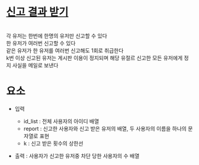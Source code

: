 # [신고 결과 받기](https://school.programmers.co.kr/learn/courses/30/lessons/92334)

<br> 각 유저는 한번에 한명의 유저만 신고할 수 있다
<br> 한 유저가 여러번 신고할 수 있다
<br> 같은 유저가 한 유저를 여러번 신고해도 1회로 취급한다
<br> k번 이상 신고된 유저는 게시판 이용이 정지되며 해당 유절르 신고한 모든 유저에게 정지 사실을 메일로 보낸다

# 요소
- 입력
  + id_list : 전체 사용자의 아이디 배열 
  + report : 신고한 사용자와 신고 받은 유저의 배열, 두 사용자의 이름을 하나의 문자열로 표현
  + k : 신고 받은 횟수의 상한선


- 출력 : 사용자가 신고한 유저중 차단 당한 사용자의 수 배열